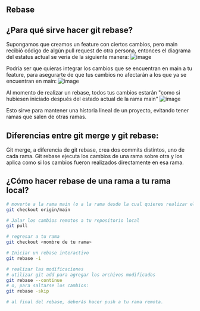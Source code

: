 ## Rebase
## ¿Para qué sirve hacer git rebase?
Supongamos que creamos un feature con ciertos cambios, pero main recibió código de algún pull request de otra persona, entonces el diagrama del estatus actual se vería de la siguiente manera:
![image](https://github.com/rafaelortegar/starting_with_github/assets/51694410/e94a5e4e-ec6f-477c-bfa0-0bc24658e3ae)

Podría ser que quieras integrar los cambios que se encuentran en main a tu feature, para asegurarte de que tus cambios no afectarán a los que ya se encuentran en main:
![image](https://github.com/rafaelortegar/starting_with_github/assets/51694410/507398d8-b368-4d80-98eb-42ec92493178)

Al momento de realizar un rebase, todos tus cambios estarán "como si hubiesen iniciado después del estado actual de la rama main"
![image](https://github.com/rafaelortegar/starting_with_github/assets/51694410/bec1274f-0761-4893-99f7-8426570303d0)

Esto sirve para mantener una historia lineal de un proyecto, evitando tener ramas que salen de otras ramas.

## Diferencias entre git merge y git rebase:
Git merge, a diferencia de git rebase, crea dos commits distintos, uno de cada rama.
Git rebase ejecuta los cambios de una rama sobre otra y los aplica como si los cambios fueron realizados directamente en esa rama.

## ¿Cómo hacer rebase de una rama a tu rama local?
```bash
# moverte a la rama main (o a la rama desde la cual quieres realizar el rebase)
git checkout origin/main

# Jalar los cambios remotos a tu repositorio local
git pull

# regresar a tu rama
git checkout <nombre de tu rama>

# Iniciar un rebase interactivo
git rebase -i

# realizar las modificaciones
# utilizar git add para agregar los archivos modificados
git rebase --continue
# o, para saltarse los cambios:
git rebase -skip

# al final del rebase, deberás hacer push a tu rama remota.
```

